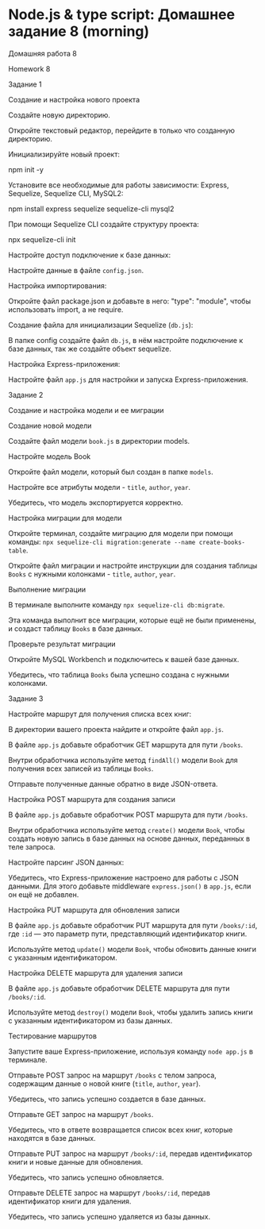 # Node.js & type script: Домашнее задание 8 (morning)

Домашняя работа 8

Homework 8

Задание 1

Создание и настройка нового проекта

Создайте новую директорию.

Откройте текстовый редактор, перейдите в только что созданную директорию.

Инициализируйте новый проект:

npm init -y

Установите все необходимые для работы зависимости: Express, Sequelize, Sequelize CLI, MySQL2:

npm install express sequelize sequelize-cli mysql2

При помощи Sequelize CLI создайте структуру проекта:

npx sequelize-cli init

Настройте доступ подключение к базе данных:

Настройте данные в файле `config.json`.

Настройка импортирования:

Откройте файл package.json и добавьте в него: "type": "module", чтобы использовать import, а не require.

Создание файла для инициализации Sequelize (`db.js`):

В папке config создайте файл `db.js`, в нём настройте подключение к базе данных, так же создайте объект sequelize.

Настройка Express-приложения:

Настройте файл `app.js` для настройки и запуска Express-приложения.

Задание 2

Создание и настройка модели и ее миграции

Создание новой модели

Создайте файл модели `book.js` в директории models.

Настройте модель Book

Откройте файл модели, который был создан в папке `models`.

Настройте все атрибуты модели - `title`, `author`, `year`.

Убедитесь, что модель экспортируется корректно.

Настройка миграции для модели

Откройте терминал, создайте миграцию для модели при помощи команды: `npx sequelize-cli migration:generate --name create-books-table`.

Откройте файл миграции и настройте инструкции для создания таблицы `Books` с нужными колонками - `title`, `author`, `year`.

Выполнение миграции

В терминале выполните команду `npx sequelize-cli db:migrate`.

Эта команда выполнит все миграции, которые ещё не были применены, и создаст таблицу `Books` в базе данных.

Проверьте результат миграции

Откройте MySQL Workbench и подключитесь к вашей базе данных.

Убедитесь, что таблица `Books` была успешно создана с нужными колонками.

Задание 3

Настройте маршрут для получения списка всех книг:

В директории вашего проекта найдите и откройте файл `app.js`.

В файле `app.js` добавьте обработчик GET маршрута для пути `/books`.

Внутри обработчика используйте метод `findAll()` модели `Book` для получения всех записей из таблицы `Books`.

Отправьте полученные данные обратно в виде JSON-ответа.

Настройка POST маршрута для создания записи

В файле `app.js` добавьте обработчик POST маршрута для пути `/books`.

Внутри обработчика используйте метод `create()` модели `Book`, чтобы создать новую запись в базе данных на основе данных, переданных в теле запроса.

Настройте парсинг JSON данных:

Убедитесь, что Express-приложение настроено для работы с JSON данными. Для этого добавьте middleware `express.json()` в `app.js`, если он ещё не добавлен.

Настройка PUT маршрута для обновления записи

В файле `app.js` добавьте обработчик PUT маршрута для пути `/books/:id`, где `:id` — это параметр пути, представляющий идентификатор книги.

Используйте метод `update()` модели `Book`, чтобы обновить данные книги с указанным идентификатором.

Настройка DELETE маршрута для удаления записи

В файле `app.js` добавьте обработчик DELETE маршрута для пути `/books/:id`.

Используйте метод `destroy()` модели `Book`, чтобы удалить запись книги с указанным идентификатором из базы данных.

Тестирование маршрутов

Запустите ваше Express-приложение, используя команду `node app.js` в терминале.

Отправьте POST запрос на маршрут `/books` с телом запроса, содержащим данные о новой книге (`title`, `author`, `year`).

Убедитесь, что запись успешно создается в базе данных.

Отправьте GET запрос на маршрут `/books`.

Убедитесь, что в ответе возвращается список всех книг, которые находятся в базе данных.

Отправьте PUT запрос на маршрут `/books/:id`, передав идентификатор книги и новые данные для обновления.

Убедитесь, что запись успешно обновляется.

Отправьте DELETE запрос на маршрут `/books/:id`, передав идентификатор книги для удаления.

Убедитесь, что запись успешно удаляется из базы данных.
